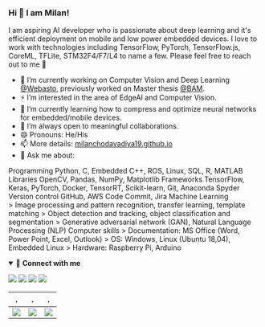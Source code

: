 ### Hi 👋 I am Milan!

I am aspiring AI developer who is passionate about deep learning and it's efficient deployment on mobile and low power embedded devices. I love to work with technologies including TensorFlow, PyTorch, TensorFlow.js, CoreML, TFLite, STM32F4/F7/L4 to name a few. Please feel free to reach out to me 🙂

- 🔭 I’m currently working on Computer Vision and Deep Learning [@Webasto](https://www.webasto-group.com/de/), previously worked on Master thesis [@BAM](https://www.bam.de/Navigation/EN/Home/home.html).
- ⚡ I’m interested in the area of EdgeAI and Computer Vision.
- 🌱 I’m currently learning how to compress and optimize neural networks for embedded/mobile devices.
- 👯 I’m always open to meaningful collaborations.
- 😄 Pronouns: He/His
- 📫 More details: [milanchodavadiya19.github.io](https://[milanchodavadiya19.github.io/)
- 💬 Ask me about: 

Programming	        Python, C, Embedded C++, ROS, Linux, SQL, R, MATLAB
Libraries	          OpenCV, Pandas, NumPy, Matplotlib
Frameworks	        TensorFlow, Keras, PyTorch, Docker, TensorRT, Scikit-learn, Git, Anaconda Spyder
Version control	    GitHub, AWS Code Commit, Jira
Machine Learning	
	                  > Image processing and pattern recognition, transfer learning, template matching
	                  > Object detection and tracking, object classification and segmentation
	                  > Generative adversarial network (GAN), Natural Language Processing (NLP)
Computer skills	
	                  > Documentation: MS Office (Word, Power Point, Excel, Outlook)
	                  > OS: Windows, Linux (Ubuntu 18,04), Embedded Linux
	                  > Hardware: Raspberry Pi, Arduino

<details open>
<summary>🤝 <b>Connect with me</b></summary>

<p align = "center">

[<img src ="https://img.shields.io/badge/portfolio-%23.svg?&style=for-the-badge&logo=&logoColor=white%22">](https://milanchodavadiya19.github.io/)
[<img src="https://img.shields.io/badge/twitter-%231DA1F2.svg?&style=for-the-badge&logo=twitter&logoColor=white" />](https://twitter.com/ImMilan089) 
[<img src="https://img.shields.io/badge/linkedin-%230077B5.svg?&style=for-the-badge&logo=linkedin&logoColor=white" />](https://www.linkedin.com/in/milan-chodavadiya-2a9487188/)
[<img src="https://img.shields.io/badge/youtube-%23FF0000.svg?&style=for-the-badge&logo=youtube&logoColor=white" />](https://www.youtube.com/)

</p>

</details>

| . | . | . |
|-----|------|------|
|![](https://github-profile-summary-cards.vercel.app/api/cards/stats?username=anujdutt9&theme=dracula)|![](https://github-profile-summary-cards.vercel.app/api/cards/repos-per-language?username=anujdutt9&theme=dracula)|![](https://github-profile-summary-cards.vercel.app/api/cards/most-commit-language?username=anujdutt9&theme=dracula)|


[stats]: https://github-readme-stats.vercel.app/api?username=anujdutt9&show_icons=true&count_private=false&theme=radical&hide=issues,commits&hide_rank=true&custom_title=Anuj's%20Stats
[hexapod]: https://hexapod.netlify.app/
